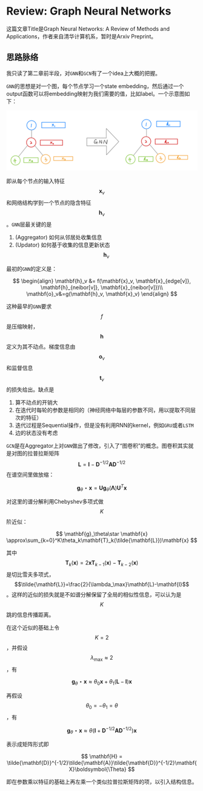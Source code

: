 # Review: Graph Neural Networks

这篇文章Title是Graph Neural Networks: A Review of Methods and Applications，作者来自清华计算机系，暂时是Arxiv Preprint。

## 思路脉络

我只读了第二章前半段，对`GNN`和`GCN`有了一个idea上大概的把握。

`GNN`的思想是对一个图，每个节点学习一个state embedding，然后通过一个output函数可以将embedding映射为我们需要的值，比如label。一个示意图如下：

![GNN Layer](assets/GNN-layer.jpeg)

即从每个节点的输入特征$$\mathbf{x}_v$$和网络结构学到一个节点的隐含特征$$\mathbf{h}_v$$。`GNN`层最关键的是
1. (Aggregator) 如何从邻居处收集信息
2. (Updator) 如何基于收集的信息更新状态$$\mathbf{h}_v$$

最初的`GNN`的定义是：

$$
\begin{align}
\mathbf{h}_v &= f(\mathbf{x}_v, \mathbf{x}_{edge[v]}, \mathbf{h}_{neibor[v]}, \mathbf{x}_{neibor[v]})\\
\mathbf{o}_v&=g(\mathbf{h}_v, \mathbf{x}_v)
\end{align}
$$

这种最早的`GNN`要求$$f$$是压缩映射，$$\mathbf{h}$$定义为其不动点。梯度信息由$$\mathbf{o}_v$$和监督信息$$\mathbf{t}_v$$的损失给出。缺点是
1. 算不动点的开销大
2. 在迭代时每轮的参数是相同的（神经网络中每层的参数不同，用以提取不同层次的特征）
3. 迭代过程是Sequential操作，但是没有利用RNN的kernel，例如`GRU`或者`LSTM`
4. 边的状态没有考虑

`GCN`是在Aggregator上对`GNN`做出了修改，引入了“图卷积”的概念。图卷积其实就是对图的拉普拉斯矩阵$$\mathbf{L}=\mathbf{I}-\mathbf{D}^{-1/2}\mathbf{AD}^{-1/2}$$在谱空间里做放缩：

$$
\mathbf{g}_\theta\star \mathbf{x} = \mathbf{Ug}_\theta(\boldsymbol{\Lambda})\mathbf{U}^T\mathbf{x}
$$

对这里的谱分解利用Chebyshev多项式做$$K$$阶近似：

$$
\mathbf{g}_\theta\star \mathbf{x} \approx\sum_{k=0}^K\theta_k\mathbf{T}_k(\tilde{\mathbf{L}})\mathbf{x}
$$

其中$$\mathbf{T}_k (\mathbf{x}) = 2\mathbf{x}\mathbf{T}_{k-1}(\mathbf{x})-\mathbf{T}_{k-2}(\mathbf{x})$$是切比雪夫多项式，$$\tilde{\mathbf{L}}=\frac{2}{\lambda_\max}\mathbf{L}-\mathbf{I}$$。这样的近似的损失就是不如谱分解保留了全局的相似性信息，可以认为是$$K$$跳的信息传播距离。

在这个近似的基础上令$$K=2$$，并假设$$\lambda_\max\approx 2$$，有

$$
\mathbf{g}_\theta\star \mathbf{x} \approx \theta_0\mathbf{x}+\theta_1(\mathbf{L}-\mathbf{I})\mathbf{x}
$$

再假设$$\theta_0 = -\theta_1=\theta$$，有

$$
\mathbf{g}_\theta\star\mathbf{x}\approx\theta\left(\mathbf{I}+\mathbf{D}^{-1/2}\mathbf{AD}^{-1/2}\right)\mathbf{x}
$$

表示成矩阵形式即

$$
\mathbf{H} = \tilde{\mathbf{D}}^{-1/2}\tilde{\mathbf{A}}\tilde{\mathbf{D}}^{-1/2}\mathbf{X}\boldsymbol{\Theta}
$$

即在参数乘以特征的基础上再左乘一个类似拉普拉斯矩阵的项，以引入结构信息。
